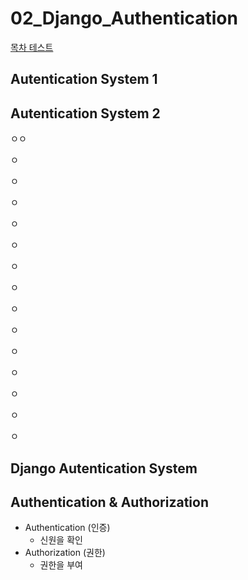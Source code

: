 # 02_Django_Authentication

[목차 테스트](##django-autentication-system)

## Autentication System 1

### 





## Autentication System 2





ㅇㅇ

ㅇ

ㅇ

ㅇ

ㅇ



ㅇ

ㅇ

ㅇ



ㅇ

ㅇ

ㅇ



ㅇ

ㅇ

ㅇ

ㅇ



































## Django Autentication System



































## Authentication & Authorization

- Authentication (인증)
  - 신원을 확인
- Authorization (권한)
  - 권한을 부여

